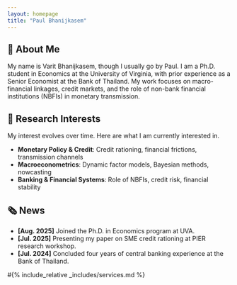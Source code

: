 ```yaml
---
layout: homepage
title: "Paul Bhanijkasem"
---
```


## 👋 About Me

My name is Varit Bhanijkasem, though I usually go by Paul. I am a Ph.D. student in Economics at the University of Virginia, with prior experience as a Senior Economist at the Bank of Thailand. My work focuses on macro-financial linkages, credit markets, and the role of non-bank financial institutions (NBFIs) in monetary transmission.

## 🔬 Research Interests
My interest evolves over time. Here are what I am currently interested in. 

- **Monetary Policy & Credit**: Credit rationing, financial frictions, transmission channels  
- **Macroeconometrics**: Dynamic factor models, Bayesian methods, nowcasting  
- **Banking & Financial Systems**: Role of NBFIs, credit risk, financial stability

## 🗞️ News

- **[Aug. 2025]** Joined the Ph.D. in Economics program at UVA.
- **[Jul. 2025]** Presenting my paper on SME credit rationing at PIER research workshop.
- **[Jul. 2024]** Concluded four years of central banking experience at the Bank of Thailand.


<!-- {% include_relative _includes/publications.md %} -->

#{% include_relative _includes/services.md %}
